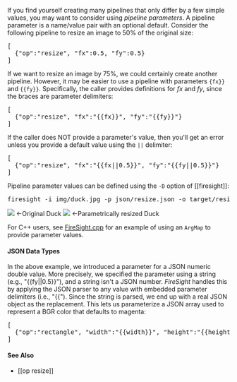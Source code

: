 If you find yourself creating many pipelines that only differ by a few simple values, you may want to consider using _pipeline parameters_. A pipeline parameter is a name/value pair with an optional default. Consider the following pipeline to resize an image to 50% of the original size:
<pre>
[
  {"op":"resize", "fx":0.5, "fy":0.5}
]
</pre>

If we want to resize an image by 75%, we could certainly create another pipeline. However, it may be easier to use a pipeline with parameters `{fx}}` and `{{fy}}`. Specifically, the caller provides definitions for _fx_ and _fy_, since the braces are parameter delimiters:
<pre>
[
  {"op":"resize", "fx":"{{fx}}", "fy":"{{fy}}"}
]
</pre>

If the caller does NOT provide a parameter's value, then you'll get an error unless you provide a default value using the `||` delimiter:
<pre>
[
  {"op":"resize", "fx":"{{fx||0.5}}", "fy":"{{fy||0.5}}"}
]
</pre>

Pipeline parameter values can be defined using the `-D` option of [[firesight]]:
<pre>firesight -i img/duck.jpg -p json/resize.json -o target/resize.jpg -Dfx=0.25 -Dfy=0.5</pre>

<img src="https://github.com/firepick1/FireSight/blob/master/img/duck.jpg?raw=true"> &larr;Original Duck
<img src="https://github.com/firepick1/FireSight/blob/master/img/resize.jpg?raw=true"> &larr;Parametrically resized Duck

For C++ users, see [FireSight.cpp](https://github.com/firepick1/FireSight/blob/master/FireSight.cpp) for an example of using an `ArgMap` to provide parameter values.

#### JSON Data Types

In the above example, we introduced a parameter for a JSON numeric double value. More precisely, we specified the parameter using a string (e.g., "{{fy||0.5}}"), and a string isn't a JSON number. _FireSight_ handles this by applying the JSON parser to any value with embedded parameter delimiters (i.e., "{{"). Since the string is parsed, we end up with a real JSON object as the replacement. This lets us parameterize a JSON array used to represent a BGR color that defaults to magenta:
<pre>
[
  {"op":"rectangle", "width":"{{width}}", "height":"{{height}}", "color":"{{color||[255,0,255]}}"}
]
</pre>

#### See Also
* [[op resize]]